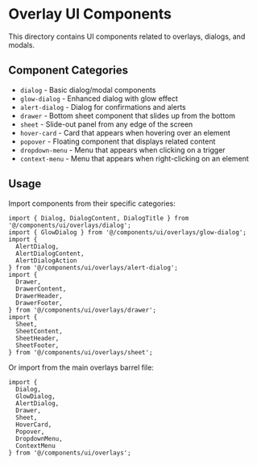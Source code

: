 # Overlay UI Components

This directory contains UI components related to overlays, dialogs, and modals.

## Component Categories

- `dialog` - Basic dialog/modal components
- `glow-dialog` - Enhanced dialog with glow effect
- `alert-dialog` - Dialog for confirmations and alerts
- `drawer` - Bottom sheet component that slides up from the bottom
- `sheet` - Slide-out panel from any edge of the screen
- `hover-card` - Card that appears when hovering over an element
- `popover` - Floating component that displays related content
- `dropdown-menu` - Menu that appears when clicking on a trigger
- `context-menu` - Menu that appears when right-clicking on an element

## Usage

Import components from their specific categories:

```tsx
import { Dialog, DialogContent, DialogTitle } from '@/components/ui/overlays/dialog';
import { GlowDialog } from '@/components/ui/overlays/glow-dialog';
import { 
  AlertDialog, 
  AlertDialogContent, 
  AlertDialogAction 
} from '@/components/ui/overlays/alert-dialog';
import {
  Drawer,
  DrawerContent,
  DrawerHeader,
  DrawerFooter,
} from '@/components/ui/overlays/drawer';
import {
  Sheet,
  SheetContent,
  SheetHeader,
  SheetFooter,
} from '@/components/ui/overlays/sheet';
```

Or import from the main overlays barrel file:

```tsx
import { 
  Dialog, 
  GlowDialog, 
  AlertDialog,
  Drawer,
  Sheet,
  HoverCard,
  Popover,
  DropdownMenu,
  ContextMenu
} from '@/components/ui/overlays';
```
